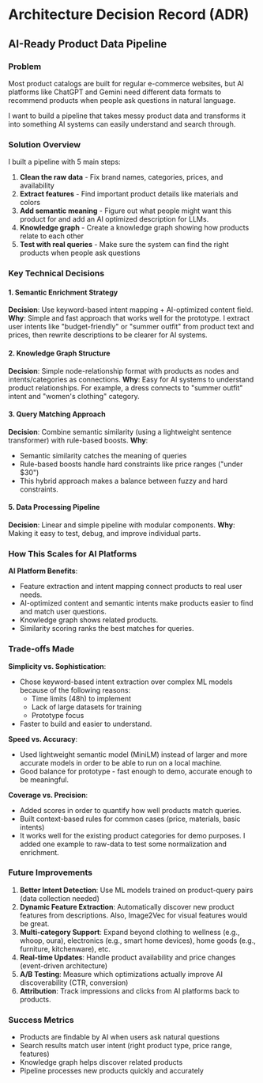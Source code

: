 # Architecture Decision Record (ADR)
## AI-Ready Product Data Pipeline

### Problem
Most product catalogs are built for regular e-commerce websites, but AI platforms like ChatGPT and Gemini need different data formats to recommend products when people ask questions in natural language.

I want to build a pipeline that takes messy product data and transforms it into something AI systems can easily understand and search through.

### Solution Overview
I built a pipeline with 5 main steps:
1. **Clean the raw data** - Fix brand names, categories, prices, and availability
2. **Extract features** - Find important product details like materials and colors
3. **Add semantic meaning** - Figure out what people might want this product for and add an AI optimized description for LLMs.
4. **Knowledge graph** - Create a knowledge graph showing how products relate to each other
5. **Test with real queries** - Make sure the system can find the right products when people ask questions

### Key Technical Decisions

#### 1. Semantic Enrichment Strategy  
**Decision**: Use keyword-based intent mapping + AI-optimized content field.
**Why**: Simple and fast approach that works well for the prototype. I extract user intents like "budget-friendly" or "summer outfit" from product text and prices, then rewrite descriptions to be clearer for AI systems.

#### 2. Knowledge Graph Structure
**Decision**: Simple node-relationship format with products as nodes and intents/categories as connections.
**Why**: Easy for AI systems to understand product relationships. For example, a dress connects to "summer outfit" intent and "women's clothing" category.

#### 3. Query Matching Approach
**Decision**: Combine semantic similarity (using a lightweight sentence transformer) with rule-based boosts.
**Why**: 
- Semantic similarity catches the meaning of queries
- Rule-based boosts handle hard constraints like price ranges ("under $30")
- This hybrid approach makes a balance between fuzzy and hard constraints.

#### 5. Data Processing Pipeline
**Decision**: Linear and simple pipeline with modular components.
**Why**: Making it easy to test, debug, and improve individual parts.

### How This Scales for AI Platforms

**AI Platform Benefits**:
- Feature extraction and intent mapping connect products to real user needs.
- AI-optimized content and semantic intents make products easier to find and match user questions.
- Knowledge graph shows related products.
- Similarity scoring ranks the best matches for queries.

### Trade-offs Made

**Simplicity vs. Sophistication**: 
- Chose keyword-based intent extraction over complex ML models because of the following reasons:
  - Time limits (48h) to implement
  - Lack of large datasets for training
  - Prototype focus
- Faster to build and easier to understand.

**Speed vs. Accuracy**:
- Used lightweight semantic model (MiniLM) instead of larger and more accurate models in order to be able to run on a local machine.
- Good balance for prototype - fast enough to demo, accurate enough to be meaningful.

**Coverage vs. Precision**:
- Added scores in order to quantify how well products match queries.
- Built context-based rules for common cases (price, materials, basic intents)
- It works well for the existing product categories for demo purposes. I added one example to raw-data to test some normalization and enrichment.

### Future Improvements

1. **Better Intent Detection**: Use ML models trained on product-query pairs (data collection needed)
2. **Dynamic Feature Extraction**: Automatically discover new product features from descriptions. Also, Image2Vec for visual features would be great.
3. **Multi-category Support**: Expand beyond clothing to wellness (e.g., whoop, oura), electronics (e.g., smart home devices), home goods (e.g., furniture, kitchenware), etc.
4. **Real-time Updates**: Handle product availability and price changes (event-driven architecture)
5. **A/B Testing**: Measure which optimizations actually improve AI discoverability (CTR, conversion)
6. **Attribution**: Track impressions and clicks from AI platforms back to products.

### Success Metrics
- Products are findable by AI when users ask natural questions
- Search results match user intent (right product type, price range, features)
- Knowledge graph helps discover related products
- Pipeline processes new products quickly and accurately
